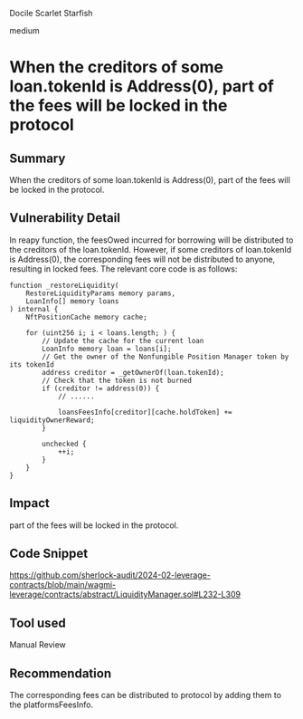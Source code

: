 Docile Scarlet Starfish

medium

# When the creditors of some loan.tokenId is Address(0), part of the fees will be locked in the protocol

## Summary

When the creditors of some loan.tokenId is Address(0), part of the fees will be locked in the protocol.

## Vulnerability Detail

In reapy function, the feesOwed incurred for borrowing will be distributed to the creditors of the loan.tokenId. However, if some creditors of loan.tokenId is Address(0), the corresponding fees will not be distributed to anyone, resulting in locked fees. The relevant core code is as follows:

```solidity
function _restoreLiquidity(
    RestoreLiquidityParams memory params,
    LoanInfo[] memory loans
) internal {
    NftPositionCache memory cache;

    for (uint256 i; i < loans.length; ) {
        // Update the cache for the current loan
        LoanInfo memory loan = loans[i];
        // Get the owner of the Nonfungible Position Manager token by its tokenId
        address creditor = _getOwnerOf(loan.tokenId);
        // Check that the token is not burned
        if (creditor != address(0)) {
            // ......

            loansFeesInfo[creditor][cache.holdToken] += liquidityOwnerReward;
        }

        unchecked {
            ++i;
        }
    }
}
```

## Impact

part of the fees will be locked in the protocol.

## Code Snippet

https://github.com/sherlock-audit/2024-02-leverage-contracts/blob/main/wagmi-leverage/contracts/abstract/LiquidityManager.sol#L232-L309

## Tool used

Manual Review

## Recommendation

The corresponding fees can be distributed to protocol by adding them to the platformsFeesInfo.